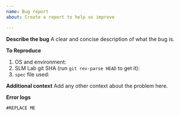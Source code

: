 ```yaml
---
name: Bug report
about: Create a report to help us improve

---
```


**Describe the bug**
A clear and concise description of what the bug is.

**To Reproduce**
1. OS and environment:
2. SLM Lab git SHA (run `git rev-parse HEAD` to get it):
3. `spec` file used:

**Additional context**
Add any other context about the problem here.

**Error logs**
```shell
#REPLACE ME
```
